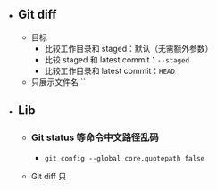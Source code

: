 - ## Git diff
	- 目标
		- 比较工作目录和 staged：默认（无需额外参数）
		- 比较 staged 和 latest commit：`--staged`
		- 比较工作目录和 latest commit：`HEAD`
	- 只展示文件名 ``
- ## Lib
	- ### Git status 等命令中文路径乱码
		- ```
		  git config --global core.quotepath false
		  ```
	- Git diff 只